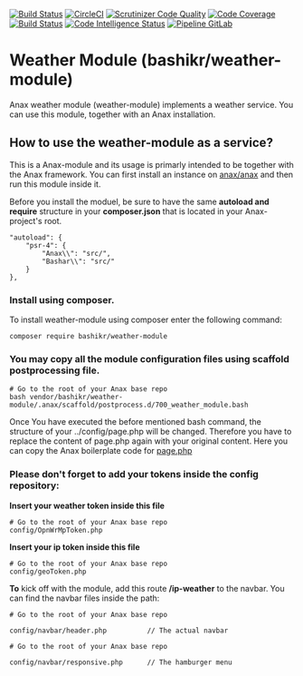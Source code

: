[![Build Status](https://travis-ci.com/bashikr/weather-module.svg?branch=main)](https://travis-ci.com/bashikr/weather-module)
[![CircleCI](https://circleci.com/gh/bashikr/weather-module.svg?style=svg)](https://app.circleci.com/pipelines/github/bashikr/weather-module)
[![Scrutinizer Code Quality](https://scrutinizer-ci.com/g/bashikr/weather-module/badges/quality-score.png?b=main)](https://scrutinizer-ci.com/g/bashikr/weather-module/?branch=main)
[![Code Coverage](https://scrutinizer-ci.com/g/bashikr/weather-module/badges/coverage.png?b=main)](https://scrutinizer-ci.com/g/bashikr/weather-module/?branch=main)
[![Build Status](https://scrutinizer-ci.com/g/bashikr/weather-module/badges/build.png?b=main)](https://scrutinizer-ci.com/g/bashikr/weather-module/build-status/main)
[![Code Intelligence Status](https://scrutinizer-ci.com/g/bashikr/weather-module/badges/code-intelligence.svg?b=main)](https://scrutinizer-ci.com/code-intelligence)
[![Pipeline GitLab](https://gitlab.com/bashar_altaleb/weather-module/badges/main/pipeline.svg?b=main)](https://gitlab.com/bashar_altaleb/weather-module)

Weather Module (bashikr/weather-module)
==================================

Anax weather module (weather-module) implements a weather service. You can use this module, together with an Anax installation.

How to use the weather-module as a service?
-------------------------------------------
This is a Anax-module and its usage is primarly intended to be together with the Anax framework. You can first install an instance on [anax/anax](https://github.com/canax/anax) and then run this module inside it.

Before you install the moduel, be sure to have the same **autoload and require** structure in your **composer.json** that is located in your Anax-project's root.
```
"autoload": {
    "psr-4": {
        "Anax\\": "src/",
        "Bashar\\": "src/"
    }
},
```

### Install using composer.

To install weather-module using composer enter the following command:

```
composer require bashikr/weather-module
```
### You may copy all the module configuration files using scaffold postprocessing file.

```
# Go to the root of your Anax base repo
bash vendor/bashikr/weather-module/.anax/scaffold/postprocess.d/700_weather_module.bash

```
Once You have executed the before mentioned bash command, the structure of your ../config/page.php will be changed. Therefore you have to replace the content of page.php again with your original content. Here you can copy the Anax boilerplate code for [page.php](https://github.com/bashikr/ramverk1/blob/v3.1.0/config/page.php)

### Please don't forget to add your tokens inside the config repository:

**Insert your weather token inside this file**

```
# Go to the root of your Anax base repo
config/OpnWrMpToken.php
```

**Insert your ip token inside this file**

```
# Go to the root of your Anax base repo
config/geoToken.php
```


**To** kick off with the module, add this route **/ip-weather** to the navbar. You can find the navbar files inside the path:

```
# Go to the root of your Anax base repo

config/navbar/header.php          // The actual navbar
```

```
# Go to the root of your Anax base repo

config/navbar/responsive.php      // The hamburger menu
```
